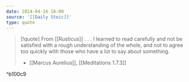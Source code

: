 ```yaml
---
date: 2024-04-16 16:09
source: '[[Daily Stoic]]'
type: quote
---
```




> [!quote]
> From [[Rusticus]] . . . I learned to read carefully and not be satisfied with a rough understanding of the whole, and not to agree too quickly with those who have a lot to say about something. 
> - [[Marcus Aurelius]], [[Meditations 1.7.3]]

^b100c9

